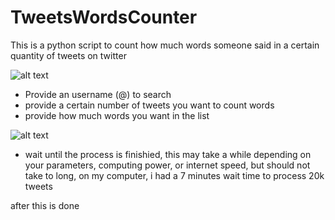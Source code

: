 # TweetsWordsCounter
This is a python script to count how much words someone said in a certain quantity of tweets on twitter

![alt text](https://media.discordapp.net/attachments/935739172164083743/1092956544435486810/image.png)

- Provide an username (@) to search
- provide a certain number of tweets you want to count words
- provide how much words you want in the list

![alt text](https://media.discordapp.net/attachments/935739172164083743/1092963360577945690/image.png)

- wait until the process is finishied, this may take a while depending on your parameters, computing power, or internet speed, but 
should not take to long, on my computer, i had a 7 minutes wait time to process 20k tweets

after this is done
